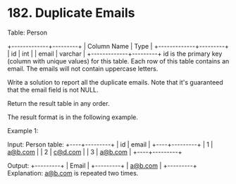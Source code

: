 # 182. Duplicate Emails

Table: Person

+-------------+---------+
| Column Name | Type    |
+-------------+---------+
| id          | int     |
| email       | varchar |
+-------------+---------+
id is the primary key (column with unique values) for this table.
Each row of this table contains an email. The emails will not contain uppercase letters.


Write a solution to report all the duplicate emails. Note that it's guaranteed that the email field is not NULL.

Return the result table in any order.

The result format is in the following example.

Example 1:

Input:
Person table:
+----+---------+
| id | email   |
+----+---------+
| 1  | a@b.com |
| 2  | c@d.com |
| 3  | a@b.com |
+----+---------+

Output:
+---------+
| Email   |
+---------+
| a@b.com |
+---------+
Explanation: a@b.com is repeated two times.
